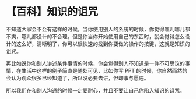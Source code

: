 # 【百科】知识的诅咒

不知道大家会不会有这样的时候，当你使用别人的系统的时候，你觉得哪儿哪儿都不爽，哪儿都设计的不合理。但是你当你开始使用自己的东西时，就会觉得怎么设计的这么好，清晰明了，你可以很快速的找到你要做的操作的按键，这就是知识的诅咒。

再比如说你和别人讲述某件事情的时候，你会觉得别人不知道是一件不可思议的事情，在生活中这样的例子简直是随处可见，比如你写 PPT 的时候，你自然而然的会认为观众很多已经知道了，所以没必要去讲，但却事与愿违。

所以我们在和别人沟通的时候一定要耐心，并且不要让自己你陷入知识的诅咒。
